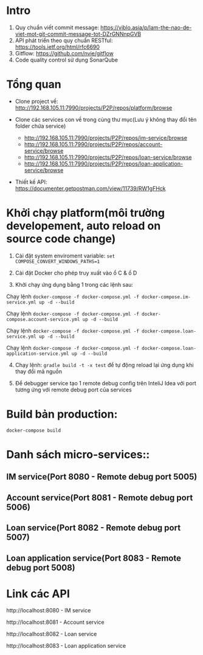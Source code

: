 # Intro
1. Quy chuẩn viết commit message: https://viblo.asia/p/lam-the-nao-de-viet-mot-git-commit-message-tot-DZrGNNnpGVB
2. API phát triển theo quy chuẩn RESTful: https://tools.ietf.org/html/rfc6690
3. Gitflow: https://github.com/nvie/gitflow
4. Code quality control sử dụng SonarQube

# Tổng quan
- Clone project về: http://192.168.105.11:7990/projects/P2P/repos/platform/browse
- Clone các services con về trong cùng thư mục(Lưu ý không thay đổi tên folder chứa service)
    - http://192.168.105.11:7990/projects/P2P/repos/im-service/browse
    - http://192.168.105.11:7990/projects/P2P/repos/account-service/browse
    - http://192.168.105.11:7990/projects/P2P/repos/loan-service/browse
    - http://192.168.105.11:7990/projects/P2P/repos/loan-application-service/browse

- Thiết kế API: https://documenter.getpostman.com/view/11739/RW1gFHck

# Khởi chạy platform(môi trường developement, auto reload on source code change)
1. Cài đặt system enviroment variable: `set COMPOSE_CONVERT_WINDOWS_PATHS=1`

2. Cài đặt Docker cho phép truy xuất vào ổ C & ổ D

3. Khởi chạy ứng dụng bằng 1 trong các lệnh sau:

Chạy lệnh `docker-compose -f docker-compose.yml -f docker-compose.im-service.yml up -d --build`

Chạy lệnh `docker-compose -f docker-compose.yml -f docker-compose.account-service.yml up -d --build`

Chạy lệnh `docker-compose -f docker-compose.yml -f docker-compose.loan-service.yml up -d --build`

Chạy lệnh `docker-compose -f docker-compose.yml -f docker-compose.loan-application-service.yml up -d --build`

4. Chạy lệnh: `gradle build -t -x test` để tự động reload lại ứng dụng khi thay đổi mã nguồn

5. Để debugger service tạo 1 remote debug config trên InteliJ Idea với port tương ứng với remote debug port của services 

# Build bản production:
`docker-compose build`

# Danh sách micro-services::

## IM service(Port 8080 - Remote debug port 5005)


## Account service(Port 8081 - Remote debug port 5006)


## Loan service(Port 8082 - Remote debug port 5007)


## Loan application service(Port 8083 - Remote debug port 5008)


# Link các API
http://localhost:8080 - IM service

http://localhost:8081 - Account service

http://localhost:8082 - Loan service

http://localhost:8083 - Loan application service
